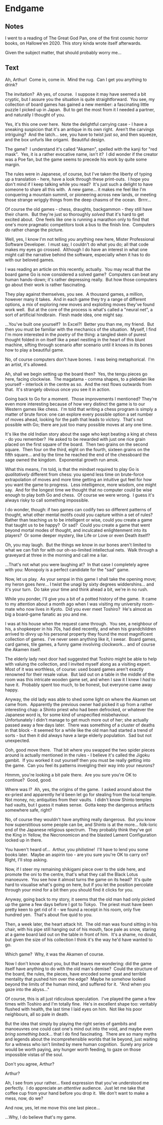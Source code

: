 # Endgame

## Notes

I went to a reading of The Great God Pan, one of the first cosmic horror books, on Hallowe'en 2020. This story kinda wrote itself afterwards.

Given the subject matter, that should probably worry me...

## Text

Ah, Arthur!  Come in, come in.  Mind the rug.  Can I get you anything to drink?

The invitation?  Ah yes, of course.  I suppose it may have seemed a bit cryptic, but I assure you the situation is quite straightforward.  You see, my collection of board games has gained a new member: a fascinating little puzzle I picked up in Japan.  But to get the most from it I needed a partner, and naturally I thought of you.

Yes, it's this one over here.  Note the delightful carrying case - I have a sneaking suspicion that it's an antique in its own right.  Aren't the carvings intriguing?  And the latch... see, you have to twist just *so*, and then squeeze, and the box unfurls like origami.  Beautiful design.

The game?  I understand it's called "Akamen", spelled with the kanji for "red mask".  Yes, it is a rather evocative name, isn't it?  I did wonder if the creator was a Poe fan, but the game seems to precede his work by quite some margin.

The rules were in Japanese, of course, but I've taken the liberty of typing up a translation - here, have a look through these print-outs.  I hope you don't mind if I keep talking while you read?  It's just such a delight to have someone to share all this with.  A new game... it makes me feel like I'm conquering a mountain summit, or pioneering across new lands, or meeting those strange wriggly things from the deep chasms of the ocean.  Brrrr...

Of course the old games - chess, draughts, backgammon - they still have their charm.  But they're just so thoroughly *solved* that it's hard to get excited about.  One feels like one is running a marathon only to find that one's more pragmatic competitors took a bus to the finish line.  Computers do rather change the picture.

Well, yes, I know I'm not telling *you* anything new here, Mister Professional Software Developer.  I must say, I couldn't do what you do; all that code makes my eyes go crossed.  Although I do have an interest in what one might call the narrative behind the software, especially when it has to do with our beloved games.

I was reading an article on this recently, actually.  You may recall that the board game Go is now considered a solved game?  Computers can beat any human hands-down; it's rather depressing really.  But how those computers go about their work is rather fascinating.

They play against themselves, you see.  A thousand games, a million, however many it takes.  And in each game they try a range of different options, a mix of exploring new moves and exploiting moves they've found work well.  But at the core of the process is what's called a "neural net", a sort of artificial hindbrain.  Flesh made idea, one might say.

...You've built one yourself?  In Excel?!  Better you than me, my friend.  But then you must be familiar with the mechanics of the situation.  Myself, I find I'm more interested in the *poetry* of the thing: a tangled skein of purest thought folded in on itself like a pearl nestling in the heart of this blunt machine, sifting through scenario after scenario until it knows in its bones how to play a beautiful game.

No, of course computers don't have bones.  I was being metaphorical.  I'm an artist, it's allowed.

Ah, shall we begin setting up the board then?  Yes, the tengu pieces go here, facing clockwise.  The magatama - comma shapes, to a plebeian like yourself - interlock in the centre as so.  And the rest flows outwards from that.  It's strangely obvious once you see it in action.

Going back to Go for a moment.  Those improvements I mentioned?  They're even more interesting because of how very distinct the game is to our Western games like chess.  I'm told that writing a chess program is simply a matter of brute force: one can explore every possible option a set number of moves ahead, looking for the path that leads to victory.  That's not possible with Go; there are just too many possible moves at any one time.

It's like the old Indian story about the sage who kept beating a king at chess - do you remember?  He asked to be rewarded with just one rice grain placed on the first square of the board.  Then two grains on the second square.  Then four on the third, eight on the fourth, sixteen grains on the fifth square... and by the time he reached the end of the chessboard the sage owned the kingdom.  Exponential growth run amok.

What this means, I'm told, is that the mindset required to play Go is *qualitatively* different from chess: you spend less time on brute-force extrapolation of moves and more time getting an intuitive gut feel for how you want the game to progress.  Less intelligence, more wisdom, one might say.  And for the longest time we thought that no computer could be wise enough to play both Go and chess.  Of course we were wrong.  I guess it's always risky to call something impossible.

I do wonder, though: if two games can codify two so different patterns of thought, what other mental motifs could you capture within a set of rules?  Rather than teaching us to be intelligent or wise, could you create a game that taught us to be happy?  Or sad?  Could you create a game that went beyond mortal modes of thought, and inculcated enlightenment into its players?  Or some deeper mystery, like Life or Love or even Death itself?

Oh, you may laugh.  But the things we know in our bones aren't limited to what we can fish for with our oh-so-limited intellectual nets.  Walk through a graveyard at three in the morning and call me a liar.

...That's not what you were laughing at?  In that case I completely agree with you: Monopoly is a perfect candidate for the "sad" game.

Now, let us play.  As your senpai in this game I shall take the opening move; my heron goes *here*... I twist the unagi by sixty degrees widdershins... and it's your turn.  Do take your time and think ahead a bit, we're in no rush.

While you ponder, I'll give you a bit of a potted history of the game.  It came to my attention about a month ago when I was visiting my university room-mate who now lives in Kyoto.  Did you ever meet Toshiro?  He's almost as big a board-game fanatic as you and me.

I was at his house when the request came through.  You see, a neighbour of his, a shopkeeper in his 70s, had died recently, and when his grandchildren arrived to divvy up his personal property they found the most magnificent collection of games.  I've never seen anything like it, I swear.  Board games, card games, tile games, a funny game involving clockwork... and of course the Akamen itself.

The elderly lady next door had suggested that Toshiro might be able to help with valuing the collection, and I invited myself along as a visiting expert.  Most of it was worthless, of course: used board games aren't exactly renowned for their resale value.  But laid out on a table in the middle of the room was this intricate wooden game set, and when I saw it I knew I *had* to have it.  Probably spent too much, to be honest, but everyone came away happy.

Anyway, the old lady was able to shed some light on where the Akamen set came from.  Apparently the previous owner had picked it up from a rather interesting chap: a Shinto priest who had been defrocked, or whatever the Japanese word is, for some kind of unspecified misbehaviour.  Unfortunately I didn't manage to get much more out of her; she actually passed away a few days later.  There was something of a cluster of deaths in that block - it seemed for a while like the old man had started a trend of sorts - but then it did always have a large elderly population.  Sad but not unexpected.

Ooh, good move there.  That bit where you swapped the two spider pieces around is actually mentioned in the rules - I believe it's called the Jigoku gambit.  If you worked it out yourself then you must be really getting into the game.  Can you feel its patterns inveigling their way into your neurons?

Hmmm, you're looking a bit pale there.  Are you sure you're OK to continue?  Good, good.

Where was I?  Ah, yes, the origins of the game.  I asked around about the ex-priest and apparently he'd been let go for stealing from the local temple.  Not money, no; antiquities from their vaults.  I didn't know Shinto temples had vaults, but I guess it makes sense.  Gotta keep the dangerous artifacts somewhere safe, right?

No, of course they wouldn't have anything really dangerous.  But you know how superstitious some people can be, and Shinto is at the more... folk-loric end of the Japanese religious spectrum.  They probably think they've got the King in Yellow, the Necronomicon and the blasted Lament Configuration locked up in there.

You haven't heard of...  Arthur, you philistine!  I'll have to lend you some books later.  Maybe an aspirin too - are you sure you're OK to carry on?  Right, I'll stop asking.

Now, if I steer my remaining shikigami piece over to the side here, and promote the oni to the centre, that's what they call the Black Lotus manoeuvre.  You see how it almost turns the game on its head?  It's quite hard to visualise what's going on here, but if you let the position percolate through your mind for a bit then you should find it clicks for you.

Anyway, going back to my story, it seems that the old man had only picked up the game a few days before I got to Tokyo.  The priest must have been pretty keen to get rid of it - we found a receipt in his room, only five hundred yen.  That's about five quid to you.

Then, a week later, the heart attack hit.  The old man was found sitting in his chair, with his pipe still hanging out of his mouth, face pale as snow, staring at a game board laid out on the table in front of him.  It's a shame, no doubt, but given the size of his collection I think it's the way he'd have wanted to go.

Which game?  Why, it was the Akamen of course.

Now I don't know about you, but that leaves me wondering: did the game itself have anything to do with the old man's demise?  Could the structure of the board, the rules, the pieces, have encoded some great and terrible mentality that pushed him over the edge?  Maybe he somehow looked beyond the limits of the human mind, and suffered for it.  "And when you gaze into the abyss..."

Of course, this is all just ridiculous speculation.  I've played the game a few times with Toshiro and I'm totally fine.  He's in excellent shape too: veritably flushed with health, the last time I laid eyes on him.  Not like his poor neighbours, all so pale in death.

But the idea that simply by playing the right series of gambits and manoeuvres one could cast one's mind out into the void, and maybe even *bring something back*... that I do find fascinating.  There are so many myths and legends about the incomprehensible worlds that lie beyond, just waiting for a witness who isn't limited by mere human cognition.  Surely any price would be worth paying, any hunger worth feeding, to gaze on those impossible vistas of the soul.

Don't you agree, Arthur?

Arthur?

Ah, I see from your rather... fixed expression that you've understood me perfectly.  I do appreciate an *attentive* audience.  Just let me take that coffee cup from your hand before you drop it.  We don’t want to make a mess, now, do we?

And now, yes, let me move this one last piece...

...Why, I do believe that's my game.

